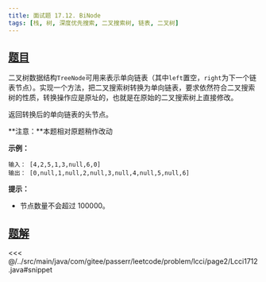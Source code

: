 ```yaml
---
title: 面试题 17.12. BiNode
tags: [栈, 树, 深度优先搜索, 二叉搜索树, 链表, 二叉树]
---
```



## [题目](https://leetcode.cn/problems/binode-lcci/)
二叉树数据结构`TreeNode`可用来表示单向链表（其中`left`置空，`right`为下一个链表节点）。实现一个方法，把二叉搜索树转换为单向链表，要求依然符合二叉搜索树的性质，转换操作应是原址的，也就是在原始的二叉搜索树上直接修改。

返回转换后的单向链表的头节点。

**注意：**本题相对原题稍作改动

**示例：**

```
输入： [4,2,5,1,3,null,6,0]
输出： [0,null,1,null,2,null,3,null,4,null,5,null,6]
```

**提示：**

* 节点数量不会超过 100000。


## [题解](https://github.com/PasseRR/JavaLeetCode/blob/master/src/main/java/com/gitee/passerr/leetcode/problem/lcci/page2/Lcci1712.java)

<<< @/../src/main/java/com/gitee/passerr/leetcode/problem/lcci/page2/Lcci1712.java#snippet
